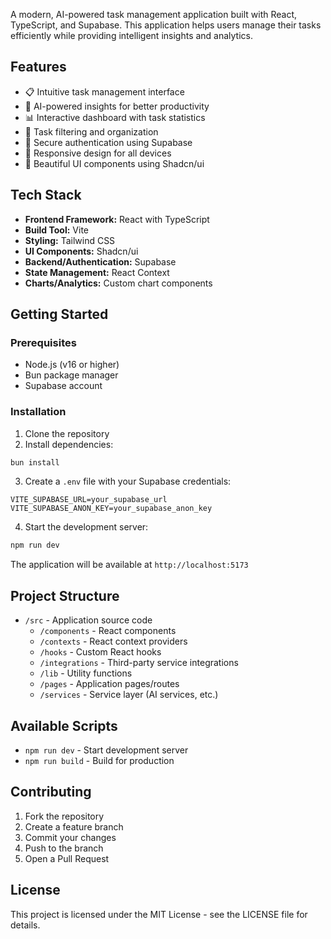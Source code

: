 A modern, AI-powered task management application built with React, TypeScript, and Supabase. This application helps users manage their tasks efficiently while providing intelligent insights and analytics.

## Features

- 📋 Intuitive task management interface
- 🤖 AI-powered insights for better productivity
- 📊 Interactive dashboard with task statistics
- 🎯 Task filtering and organization
- 🔐 Secure authentication using Supabase
- 📱 Responsive design for all devices
- 🎨 Beautiful UI components using Shadcn/ui

## Tech Stack

- **Frontend Framework:** React with TypeScript
- **Build Tool:** Vite
- **Styling:** Tailwind CSS
- **UI Components:** Shadcn/ui
- **Backend/Authentication:** Supabase
- **State Management:** React Context
- **Charts/Analytics:** Custom chart components

## Getting Started

### Prerequisites

- Node.js (v16 or higher)
- Bun package manager
- Supabase account

### Installation

1. Clone the repository
2. Install dependencies:
```bash
bun install
```

3. Create a `.env` file with your Supabase credentials:
```env
VITE_SUPABASE_URL=your_supabase_url
VITE_SUPABASE_ANON_KEY=your_supabase_anon_key
```

4. Start the development server:
```bash
npm run dev
```

The application will be available at `http://localhost:5173`

## Project Structure

- `/src` - Application source code
  - `/components` - React components
  - `/contexts` - React context providers
  - `/hooks` - Custom React hooks
  - `/integrations` - Third-party service integrations
  - `/lib` - Utility functions
  - `/pages` - Application pages/routes
  - `/services` - Service layer (AI services, etc.)

## Available Scripts

- `npm run dev` - Start development server
- `npm run build` - Build for production

## Contributing

1. Fork the repository
2. Create a feature branch
3. Commit your changes
4. Push to the branch
5. Open a Pull Request

## License

This project is licensed under the MIT License - see the LICENSE file for details.
